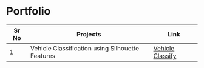 # Portfolio
| Sr No | Projects | Link |
| --- | --- | --- |
| 1 | Vehicle Classification using Silhouette Features | [Vehicle Classify](https://github.com/gesivak21/Vehicle-Classification-using-Silhouette-Features) |


